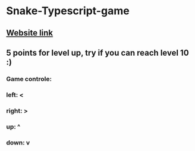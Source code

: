 # Snake-Typescript-game
## <a href="https://hugo-kai.github.io/Snake-Typescript-game/" target="_blank" rel="noopener noreferrer">Website link</a>
## 5 points for level up, try if you can reach level 10 :)
### Game controle:
### left:  <
### right: >
### up:    ^
### down:  v
